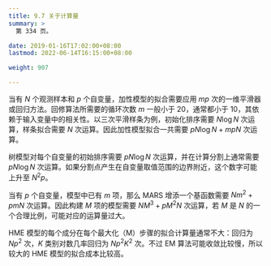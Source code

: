 ```yaml
---
title: 9.7 关于计算量
summary: >
  第 334 页。

date: 2019-01-16T17:02:00+08:00
lastmod: 2022-06-14T16:15:00+08:00

weight: 907

---
```


当有 $N$ 个观测样本和 $p$ 个自变量，加性模型的拟合需要应用 $mp$ 次的一维平滑器或回归方法。回修算法所需要的循环次数 $m$ 一般小于 20，通常都小于 10，其依赖于输入变量中的相关性。以三次平滑样条为例，初始化排序需要 $N\log N$ 次运算，样条拟合需要 $N$ 次运算。因此加性模型拟合一共需要 $pN\log N+mpN$ 次运算。

树模型对每个自变量的初始排序需要 $pN\log N$ 次运算，并在计算分割上通常需要 $pN\log N$ 次运算。如果分割点产生在自变量取值范围的边界附近，这个数字可能上升至 $N^2p$。

当有 $p$ 个自变量，模型中已有 $m$ 项，那么 MARS 增添一个基函数需要 $Nm^2 + pmN$ 次运算。因此构建 $M$ 项的模型需要 $NM^3 + pM^2N$ 次运算，若 $M$ 是 $N$ 的一个合理比例，可能对应的运算量过大。

HME 模型的每个成分在每个最大化（M）步骤的拟合计算量通常不大：回归为 $Np^2$ 次，$K$ 类别对数几率回归为 $Np^2K^2$ 次。不过 EM 算法可能收敛比较慢，所以较大的 HME 模型的拟合成本比较高。
